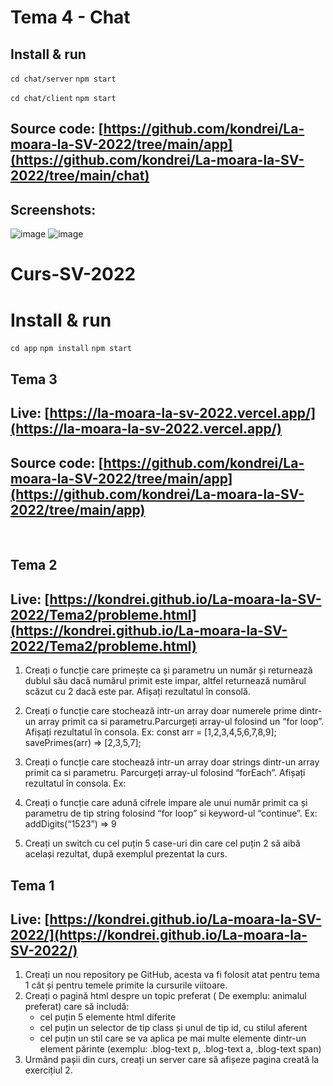 # Tema 4 - Chat
## Install & run
`cd chat/server`
`npm start`

`cd chat/client`
`npm start`

## Source code: [https://github.com/kondrei/La-moara-la-SV-2022/tree/main/app](https://github.com/kondrei/La-moara-la-SV-2022/tree/main/chat)

## Screenshots:

![image](https://user-images.githubusercontent.com/4557193/169548737-3a93ff65-5d99-4d29-9350-ccf8d664f480.png)
![image](https://user-images.githubusercontent.com/4557193/169548327-e88a0275-7d05-49a4-9bd8-ba0c630a508d.png)




# Curs-SV-2022
# Install & run
`cd app`
`npm install`
`npm start`
## Tema 3

## Live: [https://la-moara-la-sv-2022.vercel.app/](https://la-moara-la-sv-2022.vercel.app/)
## Source code: [https://github.com/kondrei/La-moara-la-SV-2022/tree/main/app](https://github.com/kondrei/La-moara-la-SV-2022/tree/main/app)

&nbsp;&nbsp;
## Tema 2

## Live: [https://kondrei.github.io/La-moara-la-SV-2022/Tema2/probleme.html](https://kondrei.github.io/La-moara-la-SV-2022/Tema2/probleme.html)

1. Creați o funcție care primește ca și parametru un număr și returnează dublul său dacă numărul primit este impar, altfel returnează numărul scăzut cu 2 dacă este par. Afișați rezultatul în consolă.

2. Creați o funcție care stochează intr-un array doar numerele prime dintr-un array primit ca si parametru.Parcurgeți array-ul folosind un “for loop”. Afișați rezultatul în consola. Ex: const arr = [1,2,3,4,5,6,7,8,9]; savePrimes(arr) => [2,3,5,7];
 
3. Creați o funcție care stochează intr-un array doar strings dintr-un array primit ca si parametru. Parcurgeți array-ul folosind “forEach”. Afișați rezultatul în consola. Ex:

4. Creați o funcție care adună cifrele impare ale unui număr primit ca și parametru de tip string folosind “for loop” si keyword-ul “continue”. Ex: addDigits(“1523”) => 9

5. Creați un switch cu cel puțin 5 case-uri din care cel puțin 2 să aibă același rezultat, după exemplul prezentat la curs.

## Tema 1

## Live: [https://kondrei.github.io/La-moara-la-SV-2022/](https://kondrei.github.io/La-moara-la-SV-2022/)

1. Creați un nou repository pe GitHub, acesta va fi folosit atat pentru tema 1 cât și pentru temele primite la cursurile viitoare. 
2. Creați o pagină html despre un topic preferat ( De exemplu: animalul preferat) care să includă:
   - cel puțin 5 elemente html diferite
   - cel puțin un selector de tip class și unul de tip id, cu stilul aferent
   - cel puțin un stil care se va aplica pe mai multe elemente dintr-un element părinte (exemplu: .blog-text p, .blog-text a, .blog-text span)
3. Urmând pașii din curs, creați un server care să afișeze pagina creată la exercițiul 2.
